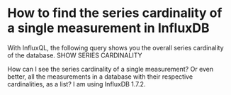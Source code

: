 
# How to find the series cardinality of a single measurement in InfluxDB

With InfluxQL, the following query shows you the overall series cardinality of the database.
SHOW SERIES CARDINALITY

How can I see the series cardinality of a single measurement? Or even better, all the measurements in a database with their respective cardinalities, as a list?
I am using InfluxDB 1.7.2.

        